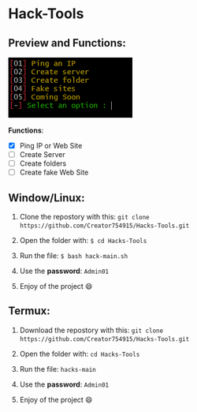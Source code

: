 # Hack-Tools

## Preview and Functions:

![This it's an image](https://raw.githubusercontent.com/Creator754915/Hack-Tools/main/info/preview.png)

**Functions**:
- [x] Ping IP or Web Site
- [ ] Create Server
- [ ] Create folders
- [ ] Create fake Web Site

## Window/Linux:

1) Clone the repostory with this: ```git clone https://github.com/Creator754915/Hacks-Tools.git```

2) Open the folder with: ```$ cd Hacks-Tools```

3) Run the file: ```$ bash hack-main.sh```

4) Use the **password**: ```Admin01```

5) Enjoy of the project 😄


## Termux:

1) Download the repostory with this: ```git clone https://github.com/Creator754915/Hacks-Tools.git```

2) Open the folder with: ```cd Hacks-Tools```

3) Run the file: ```hacks-main```

4) Use the **password**: ```Admin01```

5) Enjoy of the project 😄
